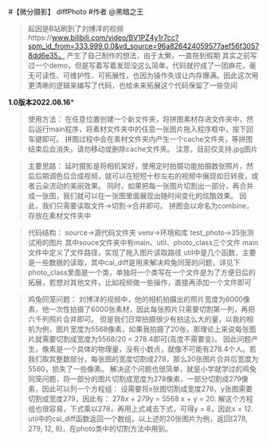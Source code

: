 #【微分摄影】 diffPhoto
#作者 @黑暗之王

>起因是B站刷到了刘博洋的视频https://www.bilibili.com/video/BV1PZ4y1r7cc?spm_id_from=333.999.0.0&vd_source=96a826424059577aef56f30578dd6e35， 产生了自己制作的想法，由于太懒，一直拖到假期
>其实之前写过一个demo，但是写着写着发现没这么简单，代码就拧成了一团麻花，毫无可读性、可维护性、可拓展性，也因为操作失误让内存爆满。因此这次用更清晰的逻辑来编写了代码，也给未来拓展这个代码保留了一些空间



******1.0版本2022.08.16*******
>使用方法：
	在任意位置创建一个新文件夹，将拼图素材存进文件夹中，然后运行main程序，将素材文件夹中的任意一张图片拖入程序框中，按下回车键即可。
	拼图过程中会在素材文件夹内产生一个cache文件夹，等拼图结束后会消失，请勿移动或删除cache文件夹。
	注意，目前仅支持.jpg图片

>主要思路：
	延时摄影是将相机架好，使用定时拍摄功能拍摄数张照片，然后后期调色后合成视频，就可以在短短十秒左右的视频中展现如日转夜，或者云朵流动的美丽效果。
	同时，如果把每一张图片切割出一部分，再合并成一张图，我们就可以在一张图里面展现出随时间变化的炫酷效果。
	因此，我们只需要读取文件->切割->合并即可。
	拼图会以命名为combine，存放在素材文件夹中

>代码结构：
	source->源代码文件夹
	venv->环境和库
	test_photo->35张测试用的图片
  其中souce文件夹中有main、util、photo_class三个文件
  main文件中定义了文件路径，实现了拖入图片读取路径
  util中是几个函数，主要是一些数据的读取，其中cal_diff是用来解决鸡兔同笼的问题，详见下
  photo_class里面是一个类，单独将一个类写在一个文件是为了方便日后的拓展，若想对其他文件，比如视频做一些操作，直接再添加一个文件即可

>鸡兔同笼问题：
	刘博洋的视频中，他的相机拍摄出的照片宽度为6000像素，他一次性拍摄了6000张素材，因此每张照片只需要切割第一列，再把六千列照片合并即可。
	但是我们日常拍摄很少有拍这么大的量，以我的相机为例，图片宽度为5568像素，如果我拍摄了20张，那理论上来说每张图片就需要切割成宽度为5568/20 = 278.4即可(高度不需要变)。
	因此问题产生，像素是一个具体的物理量，没有小数点，就像不可能有278.4个人。若我们取其整数部分，每张图的宽度切割成278，那么20张图片合并后宽度为5560，损失了一些像素。
	解决这个问题也很简单，就是小学就学过的鸡兔同笼问题，将一部分的图片切割成宽度为278像素，一部分切割成279像素，因此可以列一个方程组：
						设需要将x张图切割成宽度278，y张图需要切割成宽度279，因此有：
								278*x + 279*y = 5568
								              x + y = 20.
	解这个方程组也很容易，下式乘以278，再用上式减去下式，可得y = 8，因此x = 12.
	util中的cal_diff函数返回一个数组，以上述的20张图片为例，返回[278, 279, 12, 8]，在photo类中的切割方法中用到。